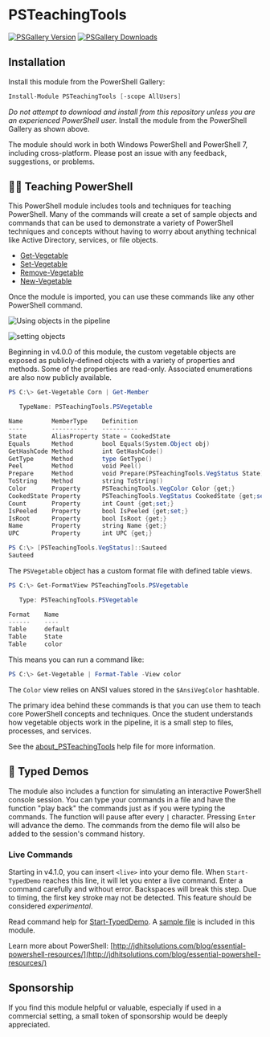 # PSTeachingTools

[![PSGallery Version](https://img.shields.io/powershellgallery/v/PSTeachingTools.png?style=for-the-badge&label=PowerShell%20Gallery)](https://www.powershellgallery.com/packages/PSTeachingTools/) [![PSGallery Downloads](https://img.shields.io/powershellgallery/dt/PSTeachingTools.png?style=for-the-badge&label=Downloads)](https://www.powershellgallery.com/packages/PSTeachingTools/)

## Installation

Install this module from the PowerShell Gallery:

```powershell
Install-Module PSTeachingTools [-scope AllUsers]
```

*Do not attempt to download and install from this repository unless you are an experienced PowerShell user.* Install the module from the PowerShell Gallery as shown above.

The module should work in both Windows PowerShell and PowerShell 7, including cross-platform. Please post an issue with any feedback, suggestions, or problems.

## :teacher: Teaching PowerShell

This PowerShell module includes tools and techniques for teaching PowerShell. Many of the commands will create a set of sample objects and commands that can be used to demonstrate a variety of PowerShell techniques and concepts without having to worry about anything technical like Active Directory, services, or file objects.

- [Get-Vegetable](docs/Get-Vegetable.md)
- [Set-Vegetable](docs/Set-Vegetable.md)
- [Remove-Vegetable](docs/Remove-Vegetable.md)
- [New-Vegetable](docs/New-Vegetable.md)

Once the module is imported, you can use these commands like any other PowerShell command.

![Using objects in the pipeline](assets/get-vegetable.jpg)

![setting objects](assets/set-vegetable.jpg)

Beginning in v4.0.0 of this module, the custom vegetable objects are exposed as publicly-defined objects with a variety of properties and methods. Some of the properties are read-only. Associated enumerations are also now publicly available.

```powershell
PS C:\> Get-Vegetable Corn | Get-Member

   TypeName: PSTeachingTools.PSVegetable

Name        MemberType    Definition
----        ----------    ----------
State       AliasProperty State = CookedState
Equals      Method        bool Equals(System.Object obj)
GetHashCode Method        int GetHashCode()
GetType     Method        type GetType()
Peel        Method        void Peel()
Prepare     Method        void Prepare(PSTeachingTools.VegStatus State)
ToString    Method        string ToString()
Color       Property      PSTeachingTools.VegColor Color {get;}
CookedState Property      PSTeachingTools.VegStatus CookedState {get;set;}
Count       Property      int Count {get;set;}
IsPeeled    Property      bool IsPeeled {get;set;}
IsRoot      Property      bool IsRoot {get;}
Name        Property      string Name {get;}
UPC         Property      int UPC {get;}

PS C:\> [PSTeachingTools.VegStatus]::Sauteed
Sauteed
```

The `PSVegetable` object has a custom format file with defined table views.

```powershell
PS C:\> Get-FormatView PSTeachingTools.PSVegetable

   Type: PSTeachingTools.PSVegetable

Format    Name
------    ----
Table     default
Table     State
Table     color
```

This means you can run a command like:

```powershell
PS C:\> Get-Vegetable | Format-Table -View color
```

The `Color` view relies on ANSI values stored in the `$AnsiVegColor` hashtable.

The primary idea behind these commands is that you can use them to teach core PowerShell concepts and techniques. Once the student understands how vegetable objects work in the pipeline, it is a small step to files, processes, and services.

See the [about_PSTeachingTools](docs/about_PSTeachingTools.md) help file for more information.

## :robot: Typed Demos

The module also includes a function for simulating an interactive PowerShell console session. You can type your commands in a file and have the function "play back" the commands just as if you were typing the commands. The function will pause after every `|` character. Pressing `Enter` will advance the demo. The commands from the demo file will also be added to the session's command history.

### Live Commands

Starting in v4.1.0, you can insert `<live>` into your demo file. When `Start-TypedDemo` reaches this line, it will let you enter a live command. Enter a command carefully and without error. Backspaces will break this step. Due to timing, the first key stroke may not be detected. This feature should be considered *experimental*.

Read command help for [Start-TypedDemo](docs/Start-TypedDemo.md). A [sample file](samples/sampledemo.txt) is included in this module.

Learn more about PowerShell: [http://jdhitsolutions.com/blog/essential-powershell-resources/](http://jdhitsolutions.com/blog/essential-powershell-resources/)

## Sponsorship

If you find this module helpful or valuable, especially if used in a commercial setting, a small token of sponsorship would be deeply appreciated.

